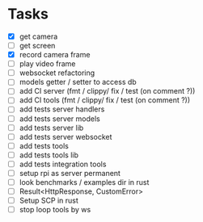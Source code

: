 # Tasks
- [x] get camera
- [ ] get screen
- [x] record camera frame
- [ ] play video frame
- [ ] websocket refactoring
- [ ] models getter / setter to access db
- [ ] add CI server (fmt / clippy/ fix / test (on comment ?))
- [ ] add CI tools (fmt / clippy/ fix / test (on comment ?))
- [ ] add tests server handlers
- [ ] add tests server models
- [ ] add tests server lib
- [ ] add tests server websocket
- [ ] add tests tools
- [ ] add tests tools lib
- [ ] add tests integration tools
- [ ] setup rpi as server permanent
- [ ] look benchmarks / examples dir in rust
- [ ] Result<HttpResponse, CustomError>
- [ ] Setup SCP in rust
- [ ] stop loop tools by ws
